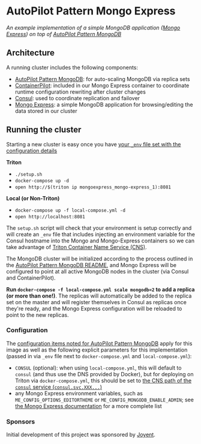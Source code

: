# AutoPilot Pattern Mongo Express

*An example implementation of a simple MongoDB application ([Mongo Express](https://github.com/mongo-express/mongo-express)) on top of [AutoPilot Pattern MongoDB](https://github.com/autopilotpattern/mongodb)*

## Architecture

A running cluster includes the following components:
- [AutoPilot Pattern MongoDB](https://github.com/autopilotpattern/mongodb): for auto-scaling MongoDB via replica sets
- [ContainerPilot](https://www.joyent.com/containerpilot): included in our Mongo Express container to coordinate runtime configuration rewriting after cluster changes
- [Consul](https://www.consul.io/): used to coordinate replication and failover
- [Mongo Express](https://github.com/mongo-express/mongo-express): a simple MongoDB application for browsing/editing the data stored in our cluster

## Running the cluster

Starting a new cluster is easy once you have [your `_env` file set with the configuration details](#configuration)

**Triton**
- `./setup.sh`
- `docker-compose up -d`
- `open http://$(triton ip mongoexpress_mongo-express_1):8081`

**Local (or Non-Triton)**
- `docker-compose up -f local-compose.yml -d`
- `open http://localhost:8081`

The `setup.sh` script will check that your environment is setup correctly and will create an `_env` file that includes injecting an environment variable for the Consul hostname into the Mongo and Mongo-Express containers so we can take advantage of [Triton Container Name Service (CNS)](https://www.joyent.com/blog/introducing-triton-container-name-service).

The MongoDB cluster will be initialized according to the process outlined in the [AutoPilot Pattern MongoDB README](https://github.com/autopilotpattern/mongodb/tree/master/README.md), and Mongo Express will be configured to point at all active MongoDB nodes in the cluster (via Consul and ContainerPilot).

**Run `docker-compose -f local-compose.yml scale mongodb=2` to add a replica (or more than one!)**. The replicas will automatically be added to the replica set on the master and will register themselves in Consul as replicas once they're ready, and the Mongo Express configuration will be reloaded to point to the new replicas.

### Configuration

The [configuration items noted for AutoPilot Pattern MongoDB](https://github.com/autopilotpattern/mongodb#configuration) apply for this image as well as the following explicit parameters for this implementation (passed in via `_env` file next to `docker-compose.yml` and `local-compose.yml`):

- `CONSUL` (optional): when using `local-compose.yml`, this will default to `consul` (and thus use the DNS provided by Docker), but for deploying on Triton via `docker-compose.yml`, this should be set to [the CNS path of the `consul` service (`consul.svc.XXX...`)](https://docs.joyent.com/public-cloud/network/cns)
- any Mongo Express environment variables, such as `ME_CONFIG_OPTIONS_EDITORTHEME` or `ME_CONFIG_MONGODB_ENABLE_ADMIN`; see [the Mongo Express documentation](https://www.npmjs.com/package/mongo-express#usage-docker) for a more complete list

### Sponsors

Initial development of this project was sponsored by [Joyent](https://www.joyent.com).
